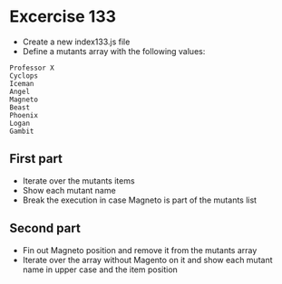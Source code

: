 # Excercise 133

* Create a new index133.js file
* Define a mutants array with the following values:
```
Professor X
Cyclops
Iceman
Angel
Magneto
Beast
Phoenix
Logan
Gambit
```

## First part
* Iterate over the mutants items
* Show each mutant name
* Break the execution in case Magneto is part of the mutants list

## Second part
* Fin out Magneto position and remove it from the mutants array
* Iterate over the array without Magento on it and show each mutant name in upper case and the item position
